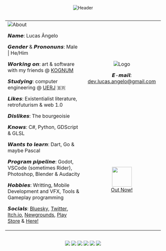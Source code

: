 <div align="center">
  <img src="https://github.com/user-attachments/assets/7ee3fa3a-490c-40c8-ab09-cb6a6109fa14" alt="Header" align="center"></img>
  <br>
  <br>
  <table>
    <tr>
      <td rowspan="2" align="left">
        <img src="https://github.com/user-attachments/assets/5cc176e0-d738-4d5e-8227-3cc5583afc86" alt="About">
        <p> 𝙉𝙖𝙢𝙚: Lucas Ângelo </p>
        <p> 𝙂𝙚𝙣𝙙𝙚𝙧 & 𝙋𝙧𝙤𝙣𝙤𝙣𝙪𝙣𝙨: Male | He/Him </p>
        <p> 𝙒𝙤𝙧𝙠𝙞𝙣𝙜 𝙤𝙣: art & software with my friends @ <a href="https://github.com/Kognum/">KOGNUM</a> </p>
        <p> 𝙎𝙩𝙪𝙙𝙮𝙞𝙣𝙜: computer engineering @ <a href="https://www.uerj.br/">UERJ</a> 🇧🇷 </p>
        <p> 𝙇𝙞𝙠𝙚𝙨: Existentialist literature, retrofuturism & web 1.0 </p>
        <p> 𝘿𝙞𝙨𝙡𝙞𝙠𝙚𝙨: The bourgeoisie </p>
        <p> 𝙆𝙣𝙤𝙬𝙨: C#, Python, GDScript & GLSL </p>
        <p> 𝙒𝙖𝙣𝙩𝙨 𝙩𝙤 𝙡𝙚𝙖𝙧𝙣: Dart, Go & maybe Pascal </p>
        <p> 𝙋𝙧𝙤𝙜𝙧𝙖𝙢 𝙥𝙞𝙥𝙚𝙡𝙞𝙣𝙚: Godot, VSCode (sometimes Rider), Photoshop, Blender & Audacity </p>
        <p> 𝙃𝙤𝙗𝙗𝙞𝙚𝙨: Writting, Mobile Development and VFX, Tools & Gameplay programming </p>
        <p> 𝙎𝙤𝙘𝙞𝙖𝙡𝙨: <a href="https://bsky.app/profile/lucas.kognum.com">Bluesky</a>, <a href="https://x.com/ahopness">Twitter</a>, <a href="https://ahopness.itch.io">Itch.io</a>, <a href="https://ahopness.newgrounds.com/">Newgrounds</a>, <a href="https://play.google.com/store/apps/dev?id=8108128084347436789">Play Store</a> & <a href="https://github.com/ahopness">Here!</a> </p>
      </td>
      <td align="center">
        <img src="https://github.com/user-attachments/assets/9f1bc13f-2961-4c21-936a-8adde3ad29ab" alt="Logo">
        <br>
        <p> 𝙀-𝙢𝙖𝙞𝙡: <a href="mailto:dev.lucas.angelo@gmail.com" > dev.lucas.angelo@gmail.com </a> </p>
      </td>
    </tr>
    <tr>
      <td align="center">
        <img height="64px" src="https://github.com/user-attachments/assets/7dfe3268-2556-4bf4-8975-4bbb6673cbbc"></img>
        <br>
        <a href="https://kognum.com/"> Out Now! </a>
      </td>
    </tr>
  </table>
  <br>
  <img src="https://cyber.dabamos.de/88x31/anarchy-now.gif">
  <img src="https://raw.githubusercontent.com/ThinLiquid/buttons/main/img/dnbtn.png">
  <img src="https://raw.githubusercontent.com/ThinLiquid/buttons/main/img/github.gif">
  <img src="https://anlucas.neocities.org/blacksun_icon2.gif">
  <img src="https://raw.githubusercontent.com/ThinLiquid/buttons/main/img/lainbutton.gif">
  <img src="https://y2k.neocities.org/buttons/piracy.gif">
</div>


  
